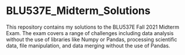# BLU537E_Midterm_Solutions
This repository contains my solutions to the BLU537E Fall 2021 Midterm Exam. The exam covers a range of challenges including data analysis without the use of libraries like Numpy or Pandas, processing scientific data, file manipulation, and data merging without the use of Pandas. 
